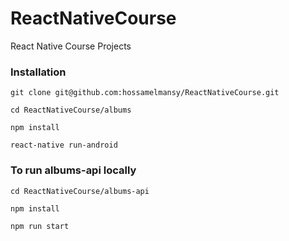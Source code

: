 # ReactNativeCourse
React Native Course Projects


### Installation

```
git clone git@github.com:hossamelmansy/ReactNativeCourse.git

cd ReactNativeCourse/albums

npm install

react-native run-android
```

### To run albums-api locally

```
cd ReactNativeCourse/albums-api

npm install

npm run start
```
